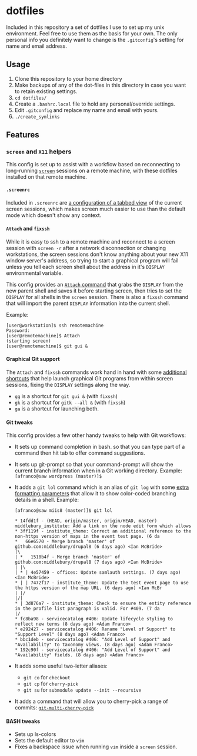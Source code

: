 # dotfiles
Included in this repository a set of dotfiles I use to set up my unix environment. Feel free to use them as the basis for your own.
The only personal info you definitely want to change is the `.gitconfig`'s setting for name and email address.

## Usage ##

1. Clone this repository to your home directory
2. Make backups of any of the dot-files in this directory in case you want to retain existing settings.
3. `cd dotfiles/`
4. Create a `.bashrc.local` file to hold any personal/override settings.
5. Edit `.gitconfig` and replace my name and email with yours.
6. `./create_symlinks`

## Features ##

### `screen` and `X11` helpers

This config is set up to assist with a workflow based on reconnecting to long-running
[`screen`](https://www.gnu.org/software/screen/) sessions on a remote machine,
with these dotfiles installed on that remote machine.

#### `.screenrc` ####
Included in `.screenrc` are [a configuration of a tabbed view](https://github.com/adamfranco/dotfiles/blob/master/.screenrc#L15-L17) of the
current screen sessions, which makes screen much easier to use than the default
mode which doesn't show any context.

#### `Attach` and `fixssh` ####
While it is easy to ssh to a remote machine and reconnect to a screen session
with `screen -r` after a network disconnection or changing workstations, the
screen sessions don't know anything about your new X11 window server's address,
so trying to start a graphical program will fail unless you tell each screen shell
about the address in it's `DISPLAY` environmental variable.

This config provides an [`Attach` command](https://github.com/adamfranco/dotfiles/blob/master/.bashrc#L10-L14) that grabs the `DISPLAY` from the new
parent shell and saves it before starting screen, then tries to set the `DISPLAY`
for all shells in the `screen` session. There is also a `fixssh` command that will
import the parent `DISPLAY` information into the current shell.

Example:

```
[user@workstation]$ ssh remotemachine
Password:
[user@remotemachine]$ Attach
(starting screen)
[user@remotemachine]$ git gui &
```

#### Graphical Git support ####
The `Attach` and `fixssh` commands work hand in hand with some [additional shortcuts](https://github.com/adamfranco/dotfiles/blob/master/.bashrc#L15-L17)
that help launch graphical Git programs from within screen sessions, fixing the
`DISPLAY` settings along the way.

- `gg` is a shortcut for `git gui &` (with `fixssh`)
- `gk` is a shortcut for `gitk --all &` (with `fixssh`)
- `ga` is a shortcut for launching both.

#### Git tweaks ####
This config provides a few other handy tweaks to help with Git workflows:

- It sets up command completion in bash. so that you can type part of a command
  then hit tab to offer command suggestions.

- It sets up git-prompt so that your command-prompt will show the current branch
  information when in a Git working directory. Example: ```[afranco@saw wordpress (master)]$```

- It adds a `git lol` command which is an alias of `git log` with some [extra formatting
  parameters](https://github.com/adamfranco/dotfiles/blob/master/.gitconfig#L11) that allow it to show color-coded branching details in a shell. Example:
  ```
  [afranco@saw miis8 (master)]$ git lol

  * 14fdd1f - (HEAD, origin/master, origin/HEAD, master) middlebury_institute: Add a link on the node edit form which allows
  * 3ff119f - institute_theme: Correct an additional reference to the non-https version of maps in the event test page. (6 da
  *   66e6570 - Merge branch 'master' of github.com:middlebury/drupal8 (6 days ago) <Ian McBride>
  |\  
  | *   1510b4f - Merge branch 'master' of github.com:middlebury/drupal8 (7 days ago) <Ian McBride>
  | |\  
  | * | 4e57459 - offices: Update samlauth settings. (7 days ago) <Ian McBride>
  * | | 7472f17 - institute_theme: Update the test event page to use the https version of the map URL. (6 days ago) <Ian McBr
  | |/  
  |/|   
  * | 3d876a7 - institute_theme: Check to ensure the entity reference in the profile list paragraph is valid. For #409. (7 da
  |/  
  * fc8ba98 - servicecatalog #406: Update lifecycle styling to reflect new terms (8 days ago) <Adam Franco>
  * e292427 - servicecatalog #406: Rename "Level of Support" to "Support Level" (8 days ago) <Adam Franco>
  * bbc1deb - servicecatalog #406: "Add Level of Support" and "Availability" to taxonomy views. (8 days ago) <Adam Franco>
  * 192c90f - servicecatalog #406: "Add Level of Support" and "Availability" fields. (8 days ago) <Adam Franco>
   ```

- It adds some useful two-letter aliases:
  - `git co` for `checkout`
  - `git cp` for `cherry-pick`
  - `git su` for `submodule update --init --recursive`

- It adds a command that will allow you to cherry-pick a range of commits: [`git-multi-cherry-pick`](https://github.com/adamfranco/dotfiles/blob/master/bin/git-multi-cherry-pick)

#### BASH tweaks ####
- Sets up ls-colors
- Sets the default editor to `vim`
- Fixes a backspace issue when running `vim` inside a `screen` session.
